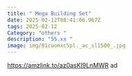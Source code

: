 ```yaml
---
title: " Mega Building Set"
date: 2025-02-12T08:41:06.967Z
tags: 2025-02-12
Category: "others "
description: "55.xx "
image: img/81cuomxc5pl._ac_sl1500_.jpg
---
```

https://amzlink.to/az0asKI9LnMWR  ad